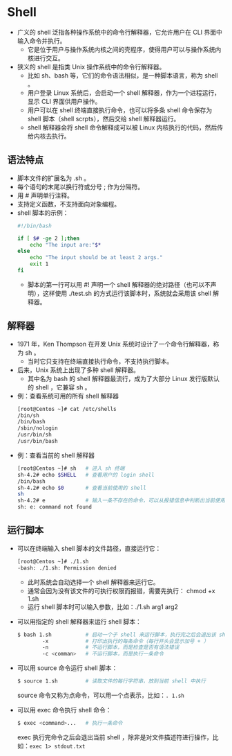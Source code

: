 # Shell

- 广义的 shell 泛指各种操作系统中的命令行解释器，它允许用户在 CLI 界面中输入命令并执行。
  - 它是位于用户与操作系统内核之间的壳程序，使得用户可以与操作系统内核进行交互。
- 狭义的 shell 是指类 Unix 操作系统中的命令行解释器。
  - 比如 sh、bash 等，它们的命令语法相似，是一种脚本语言，称为 shell 。
  - 用户登录 Linux 系统后，会启动一个 shell 解释器，作为一个进程运行，显示 CLI 界面供用户操作。
  - 用户可以在 shell 终端直接执行命令，也可以将多条 shell 命令保存为 shell 脚本（shell scrpts），然后交给 shell 解释器运行。
  - shell 解释器会将 shell 命令解释成可以被 Linux 内核执行的代码，然后传给内核去执行。

## 语法特点

- 脚本文件的扩展名为 .sh 。
- 每个语句的末尾以换行符或分号 ; 作为分隔符。
- 用 # 声明单行注释。
- 支持定义函数，不支持面向对象编程。
- shell 脚本的示例：
  ```sh
  #!/bin/bash
  
  if [ $# -ge 2 ];then
      echo "The input are:"$*
  else
      echo "The input should be at least 2 args."
      exit 1
  fi
  ```
  - 脚本的第一行可以用 #! 声明一个 shell 解释器的绝对路径（也可以不声明），这样使用 ./test.sh 的方式运行该脚本时，系统就会采用该 shell 解释器。

## 解释器

- 1971 年，Ken Thompson 在开发 Unix 系统时设计了一个命令行解释器，称为 sh 。
  - 当时它只支持在终端直接执行命令，不支持执行脚本。
- 后来，Unix 系统上出现了多种 shell 解释器。
  - 其中名为 bash 的 shell 解释器最流行，成为了大部分 Linux 发行版默认的 shell ，它兼容 sh 。
- 例：查看系统可用的所有 shell 解释器
  ```sh
  [root@Centos ~]# cat /etc/shells
  /bin/sh
  /bin/bash
  /sbin/nologin
  /usr/bin/sh
  /usr/bin/bash
  ```
- 例：查看当前的 shell 解释器
  ```sh
  [root@Centos ~]# sh   # 进入 sh 终端
  sh-4.2# echo $SHELL   # 查看用户的 login shell
  /bin/bash
  sh-4.2# echo $0       # 查看当前使用的 shell
  sh
  sh-4.2# e             # 输入一条不存在的命令，可以从报错信息中判断出当前使用的 shell
  sh: e: command not found
  ```

## 运行脚本

- 可以在终端输入 shell 脚本的文件路径，直接运行它：
  ```sh
  [root@Centos ~]# ./1.sh 
  -bash: ./1.sh: Permission denied
  ```
  - 此时系统会自动选择一个 shell 解释器来运行它。
  - 通常会因为没有该文件的可执行权限而报错，需要先执行： chmod +x 1.sh
  - 运行 shell 脚本时可以输入参数，比如：./1.sh arg1 arg2

- 可以用指定的 shell 解释器来运行 shell 脚本：
  ```sh
  $ bash 1.sh           # 启动一个子 shell 来运行脚本，执行完之后会退出该 shell
          -x            # 打印出执行的每条命令（每行开头会显示加号 + ）
          -n            # 不运行脚本，而是检查是否有语法错误
          -c <comman>   # 不运行脚本，而是执行一条命令
  ```

- 可以用 source 命令运行 shell 脚本：
  ```sh
  $ source 1.sh         # 读取文件的每行字符串，放到当前 shell 中执行
  ```
  source 命令又称为点命令，可以用一个点表示，比如：`. 1.sh`

- 可以用 exec 命令执行 shell 命令：
  ```sh
  $ exec <command>...   # 执行一条命令
  ```
  exec 执行完命令之后会退出当前 shell ，除非是对文件描述符进行操作，比如：`exec 1> stdout.txt`
